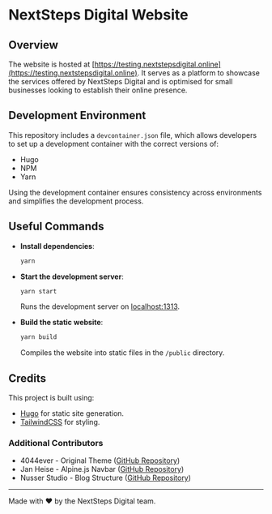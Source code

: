 # NextSteps Digital Website

## Overview
The website is hosted at [https://testing.nextstepsdigital.online](https://testing.nextstepsdigital.online). It serves as a platform to showcase the services offered by NextSteps Digital and is optimised for small businesses looking to establish their online presence.

## Development Environment

This repository includes a `devcontainer.json` file, which allows developers to set up a development container with the correct versions of:
- Hugo
- NPM
- Yarn

Using the development container ensures consistency across environments and simplifies the development process.

## Useful Commands

- **Install dependencies**:
  ```bash
  yarn
  ```

- **Start the development server**:
  ```bash
  yarn start
  ```
  Runs the development server on [localhost:1313](http://localhost:1313).

- **Build the static website**:
  ```bash
  yarn build
  ```
  Compiles the website into static files in the `/public` directory.

## Credits
This project is built using:

- [Hugo](https://gohugo.io/) for static site generation.
- [TailwindCSS](https://tailwindcss.com/) for styling.

### Additional Contributors
- 4044ever - Original Theme ([GitHub Repository](https://github.com/4044ever/Hugo-Tailwind-3.0.git))
- Jan Heise - Alpine.js Navbar ([GitHub Repository](https://github.com/jan-heise/responsive-navbar-with-dropdown))
- Nusser Studio - Blog Structure ([GitHub Repository](https://github.com/nusserstudios/tailbliss))

---
Made with ❤️ by the NextSteps Digital team.
